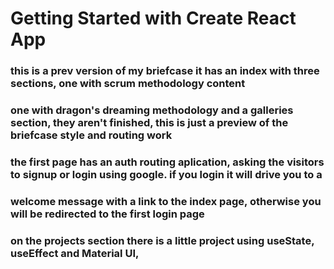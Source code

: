 # Getting Started with Create React App

### this is a prev version of my briefcase it has an index with three sections, one with scrum methodology content
### one with dragon's dreaming methodology and a galleries section, they aren't finished, this is just a preview of the briefcase style and routing work
### the first page has an auth routing aplication, asking the visitors to signup or login using google. if you login it will drive you to a
### welcome message with a link to the index page, otherwise you will be redirected to the first login page
### on the projects section there is a little project using useState, useEffect and Material UI, 


